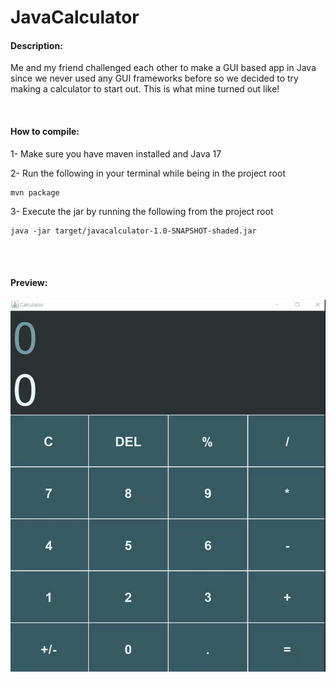 # JavaCalculator
#### Description:
Me and my friend challenged each other to make a GUI based app in Java since we never used any GUI frameworks before so we decided to try making a calculator to start out. This is what mine turned out like!

<br>

#### How to compile:
1- Make sure you have maven installed and Java 17

2- Run the following in your terminal while being in the project root
```shell
mvn package
```

3- Execute the jar by running the following from the project root
```shell
java -jar target/javacalculator-1.0-SNAPSHOT-shaded.jar 
```

<br>
<br>

#### Preview: 

[![GIF](calculator.gif)]()
